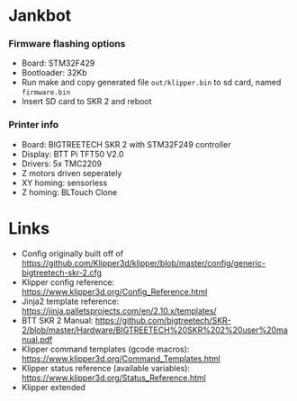 # Jankbot
### Firmware flashing options
* Board: STM32F429
* Bootloader: 32Kb
* Run make and copy generated file `out/klipper.bin` to sd card, named `firmware.bin`
* Insert SD card to SKR 2 and reboot

### Printer info
* Board: BIGTREETECH SKR 2 with STM32F249 controller
* Display: BTT Pi TFT50 V2.0
* Drivers: 5x TMC2209
* Z motors driven seperately
* XY homing: sensorless
* Z homing: BLTouch Clone

# Links
* Config originally built off of https://github.com/Klipper3d/klipper/blob/master/config/generic-bigtreetech-skr-2.cfg
* Klipper config reference: https://www.klipper3d.org/Config_Reference.html
* Jinja2 template reference: https://jinja.palletsprojects.com/en/2.10.x/templates/
* BTT SKR 2 Manual: https://github.com/bigtreetech/SKR-2/blob/master/Hardware/BIGTREETECH%20SKR%202%20user%20manual.pdf
* Klipper command templates (gcode macros): https://www.klipper3d.org/Command_Templates.html
* Klipper status reference (available variables): https://www.klipper3d.org/Status_Reference.html
* Klipper extended